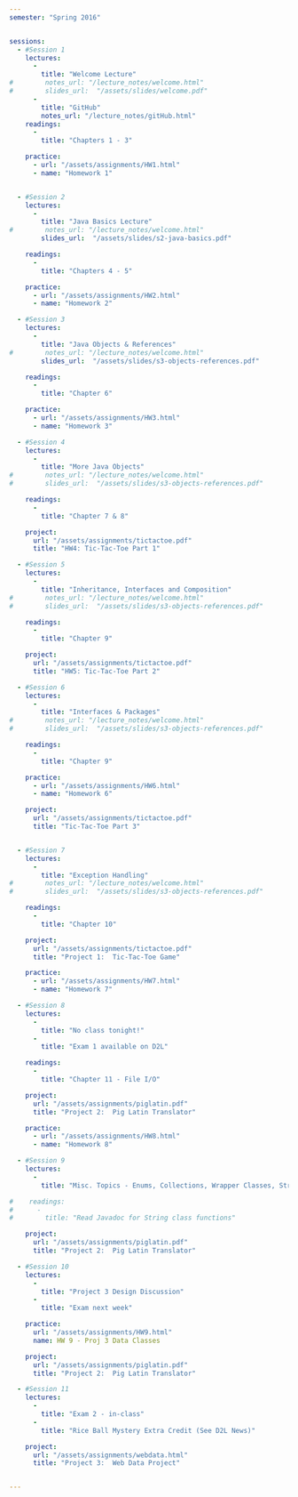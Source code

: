 ```yaml
---
semester: "Spring 2016"


sessions:
  - #Session 1
    lectures:
      -
        title: "Welcome Lecture"
#        notes_url: "/lecture_notes/welcome.html"
#        slides_url:  "/assets/slides/welcome.pdf"
      -
        title: "GitHub"
        notes_url: "/lecture_notes/gitHub.html"
    readings:
      -
        title: "Chapters 1 - 3"

    practice:
      - url: "/assets/assignments/HW1.html"
      - name: "Homework 1"


  - #Session 2
    lectures:
      -
        title: "Java Basics Lecture"
#        notes_url: "/lecture_notes/welcome.html"
        slides_url:  "/assets/slides/s2-java-basics.pdf"

    readings:
      -
        title: "Chapters 4 - 5"

    practice:
      - url: "/assets/assignments/HW2.html"
      - name: "Homework 2"

  - #Session 3
    lectures:
      -
        title: "Java Objects & References"
#        notes_url: "/lecture_notes/welcome.html"
        slides_url:  "/assets/slides/s3-objects-references.pdf"

    readings:
      -
        title: "Chapter 6"

    practice:
      - url: "/assets/assignments/HW3.html"
      - name: "Homework 3"

  - #Session 4
    lectures:
      -
        title: "More Java Objects"
#        notes_url: "/lecture_notes/welcome.html"
#        slides_url:  "/assets/slides/s3-objects-references.pdf"

    readings:
      -
        title: "Chapter 7 & 8"

    project:
      url: "/assets/assignments/tictactoe.pdf"
      title: "HW4: Tic-Tac-Toe Part 1"

  - #Session 5
    lectures:
      -
        title: "Inheritance, Interfaces and Composition"
#        notes_url: "/lecture_notes/welcome.html"
#        slides_url:  "/assets/slides/s3-objects-references.pdf"

    readings:
      -
        title: "Chapter 9"

    project:
      url: "/assets/assignments/tictactoe.pdf"
      title: "HW5: Tic-Tac-Toe Part 2"

  - #Session 6
    lectures:
      -
        title: "Interfaces & Packages"
#        notes_url: "/lecture_notes/welcome.html"
#        slides_url:  "/assets/slides/s3-objects-references.pdf"

    readings:
      -
        title: "Chapter 9"

    practice:
      - url: "/assets/assignments/HW6.html"
      - name: "Homework 6"

    project:
      url: "/assets/assignments/tictactoe.pdf"
      title: "Tic-Tac-Toe Part 3"


  - #Session 7
    lectures:
      -
        title: "Exception Handling"
#        notes_url: "/lecture_notes/welcome.html"
#        slides_url:  "/assets/slides/s3-objects-references.pdf"

    readings:
      -
        title: "Chapter 10"

    project:
      url: "/assets/assignments/tictactoe.pdf"
      title: "Project 1:  Tic-Tac-Toe Game"

    practice:
      - url: "/assets/assignments/HW7.html"
      - name: "Homework 7"

  - #Session 8
    lectures:
      -
        title: "No class tonight!"
      -
        title: "Exam 1 available on D2L"

    readings:
      -
        title: "Chapter 11 - File I/O"

    project:
      url: "/assets/assignments/piglatin.pdf"
      title: "Project 2:  Pig Latin Translator"

    practice:
      - url: "/assets/assignments/HW8.html"
      - name: "Homework 8"

  - #Session 9
    lectures:
      -
        title: "Misc. Topics - Enums, Collections, Wrapper Classes, String functions, & more"

#    readings:
#      -
#        title: "Read Javadoc for String class functions"

    project:
      url: "/assets/assignments/piglatin.pdf"
      title: "Project 2:  Pig Latin Translator"

  - #Session 10
    lectures:
      -
        title: "Project 3 Design Discussion"
      -
        title: "Exam next week"

    practice:
      url: "/assets/assignments/HW9.html"
      name: HW 9 - Proj 3 Data Classes

    project:
      url: "/assets/assignments/piglatin.pdf"
      title: "Project 2:  Pig Latin Translator"

  - #Session 11
    lectures:
      -
        title: "Exam 2 - in-class"
      -
        title: "Rice Ball Mystery Extra Credit (See D2L News)"

    project:
      url: "/assets/assignments/webdata.html"
      title: "Project 3:  Web Data Project"


---
```

